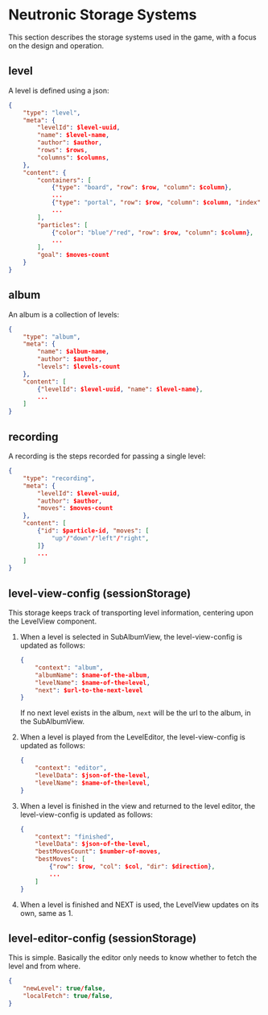 # Neutronic Storage Systems

This section describes the storage systems used in the game, with a focus on the design and operation.

## level

A level is defined using a json:
```json
{
    "type": "level",
    "meta": {
        "levelId": $level-uuid,
        "name": $level-name,
        "author": $author,
        "rows": $rows,
        "columns": $columns,
    },
    "content": {
        "containers": [
            {"type": "board", "row": $row, "column": $column},
            ...
            {"type": "portal", "row": $row, "column": $column, "index": $index},
            ...
        ],
        "particles": [
            {"color": "blue"/"red", "row": $row, "column": $column},
            ...
        ],
        "goal": $moves-count
    }
}
```

## album

An album is a collection of levels:
```json
{
    "type": "album",
    "meta": {
        "name": $album-name,
        "author": $author,
        "levels": $levels-count
    },
    "content": [
        {"levelId": $level-uuid, "name": $level-name},
        ...
    ]
}
```

## recording

A recording is the steps recorded for passing a single level:
```json
{
    "type": "recording",
    "meta": {
        "levelId": $level-uuid,
        "author": $author,
        "moves": $moves-count
    },
    "content": [
        {"id": $particle-id, "moves": [
            "up"/"down"/"left"/"right",
        ]}
        ...
    ]
}
```

## level-view-config (sessionStorage)

This storage keeps track of transporting level information, centering upon the LevelView component.

1. When a level is selected in SubAlbumView, the level-view-config is updated as follows:
    
    ```json
    {
        "context": "album",
        "albumName": $name-of-the-album,
        "levelName": $name-of-the=level,
        "next": $url-to-the-next-level
    }
    ```

    If no next level exists in the album, `next` will be the url to the album, in the SubAlbumView.

2. When a level is played from the LevelEditor, the level-view-config is updated as follows:

    ```json
    {
        "context": "editor",
        "levelData": $json-of-the-level,
        "levelName": $name-of-the=level,
    }
    ```

3. When a level is finished in the view and returned to the level editor, the level-view-config is updated as follows:

    ```json
    {
        "context": "finished",
        "levelData": $json-of-the-level,
        "bestMovesCount": $number-of-moves,
        "bestMoves": [
            {"row": $row, "col": $col, "dir": $direction},
            ...
        ]
    }
    ```

4. When a level is finished and NEXT is used, the LevelView updates on its own, same as 1.

## level-editor-config (sessionStorage)

This is simple. Basically the editor only needs to know whether to fetch the level and from where.

```json
{
    "newLevel": true/false,
    "localFetch": true/false,
}
```